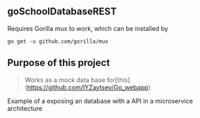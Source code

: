 ## goSchoolDatabaseREST
Requires Gorilla mux to work, which can be installed by

`go get -u github.com/gorilla/mux`

## Purpose of this project

> Works as a mock data base for[this] (https://github.com/IYZaytsev/Go_webapp)

Example of a exposing an database with a API in a microservice architecture

